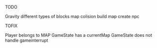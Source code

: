 TODO

Gravity
different types of blocks
map colision
build map
create npc

TOFIX

Player belongs to MAP 
GameState has a currentMap
GameState does not handle gameinterrupt